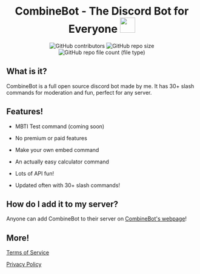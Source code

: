 <h1 align="center">CombineBot - The Discord Bot for Everyone <img src="https://i.postimg.cc/sDXM4zL5/combinebot.png", style="width:40px;height:40px;" /></h1>

<!-- ![alt text](https://cdn.discordapp.com/app-icons/1225220764861730867/f66bd4beb4f1ebee0685d8c5cfd646bb.png?size=256) -->

<p align="center">
  <img alt="GitHub contributors" src="https://img.shields.io/github/contributors/CombineSoldier14/CombineBot">
  <img alt="GitHub repo size" src="https://img.shields.io/github/repo-size/CombineSoldier14/CombineBot">
  <img alt="GitHub repo file count (file type)" src="https://img.shields.io/github/directory-file-count/CombineSoldier14/CombineBot?type=file">
</p>

## What is it?
CombineBot is a full open source discord bot made by me. It has 30+ slash commands for moderation and fun, perfect for any server.

## Features!
* MBTI Test command (coming soon)

* No premium or paid features

* Make your own embed command

* An actually easy calculator command

* Lots of API fun!

* Updated often with 30+ slash commands!

## How do I add it to my server?
Anyone can add CombineBot to their server on [CombineBot's webpage](https://combinesoldier14.github.io/combinebot)!

## More!
[Terms of Service](https://www.combinesoldier14.site/combinebot-privacy-policy)

[Privacy Policy](https://www.combinesoldier14.site/combinebot-tos)
